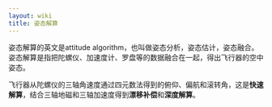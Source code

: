 ```yaml
---
layout: wiki
title: 姿态解算
---
```


姿态解算的英文是attitude algorithm，也叫做姿态分析，姿态估计，姿态融合。姿态解算是指把陀螺仪、加速度计、罗盘等的数据融合在一起，得出飞行器的空中姿态。

飞行器从陀螺仪的三轴角速度通过四元数法得到的俯仰、偏航和滚转角，这是**快速解算**，结合三轴地磁和三轴加速度得到**漂移补偿**和**深度解算**。
